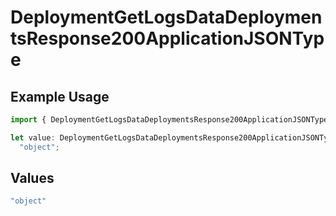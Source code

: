 # DeploymentGetLogsDataDeploymentsResponse200ApplicationJSONType

## Example Usage

```typescript
import { DeploymentGetLogsDataDeploymentsResponse200ApplicationJSONType } from "@orq-ai/node/models/operations";

let value: DeploymentGetLogsDataDeploymentsResponse200ApplicationJSONType =
  "object";
```

## Values

```typescript
"object"
```